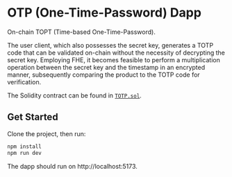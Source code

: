 # OTP (One-Time-Password) Dapp

On-chain TOPT (Time-based One-Time-Password).

The user client, which also possesses the secret key, generates a TOTP code that can be validated on-chain without the necessity of decrypting the secret key. Employing FHE, it becomes feasible to perform a multiplication operation between the secret key and the timestamp in an encrypted manner, subsequently comparing the product to the TOTP code for verification.

The Solidity contract can be found in [`TOTP.sol`](https://github.com/Inco-fhevm/Contracts/blob/main/inco_contract/TOTP.sol).

## Get Started

Clone the project, then run:

```bash
npm install
npm run dev
```

The dapp should run on http://localhost:5173.
